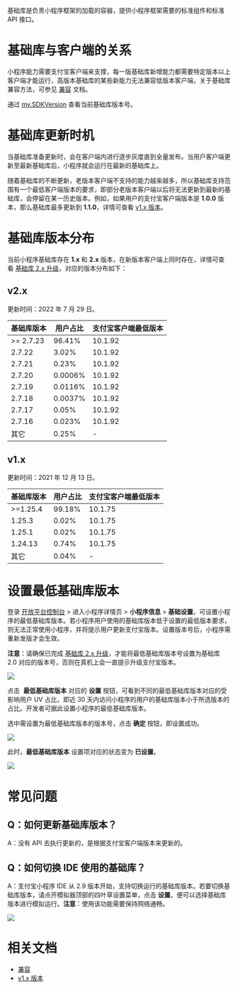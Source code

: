 基础库是负责小程序框架的加载的容器，提供小程序框架需要的标准组件和标准 API 接口。

# 基础库与客户端的关系
小程序能力需要支付宝客户端来支撑，每一版基础库新增能力都需要特定版本以上客户端才能运行，高版本基础库的某些新能力无法兼容低版本客户端，关于基础库兼容方法，可参见 [兼容](https://opendocs.alipay.com/mini/framework/compatibility) 文档。

通过 [my.SDKVersion](https://opendocs.alipay.com/mini/api/sdk-version) 查看当前基础库版本号。

# 基础库更新时机
当基础库准备更新时，会在客户端内进行逐步灰度直到全量发布。当用户客户端更新至最新基础库后，小程序就会运行在最新的基础库上。

随着基础库的不断更新，老版本客户端不支持的能力越来越多，所以基础库支持范围有一个最低客户端版本的要求，即部分老版本客户端以后将无法更新到最新的基础库，会停留在某一历史版本。例如，如果用户的支付宝客户端版本是 **1.0.0** 版本，那么基础库最多更新到  **1.1.0**，详情可查看 [v1.x 版本](https://opendocs.alipay.com/mini/ide/framework-changelog)。

# 基础库版本分布
当前小程序基础库存在 **1.x** 和 **2.x** 版本，在新版本客户端上同时存在，详情可查看 [基础库 2.x 升级](https://opendocs.alipay.com/mini/framework/lib-upgrade-v2)，对应的版本分布如下：

## v2.x

更新时间：2022 年 7 月 29 日。

| **基础库版本** | **用户占比** | **支付宝客户端最低版本** |
| --- | --- | --- |
| >= 2.7.23 | 96.41% | 10.1.92 |
| 2.7.22 | 3.02% | 10.1.92 |
| 2.7.21 | 0.23% | 10.1.92 |
| 2.7.20 | 0.0006% | 10.1.92 |
| 2.7.19 | 0.0116% | 10.1.92 |
| 2.7.18 | 0.0037% | 10.1.92 |
| 2.7.17 | 0.05% | 10.1.92 |
| 2.7.16 | 0.023% | 10.1.92 |
| 其它 | 0.25% | - |

## v1.x

更新时间：2021 年 12 月 13 日。

| **基础库版本** | **用户占比** | **支付宝客户端最低版本** |
| --- | --- | --- |
| >=1.25.4 | 99.18% | 10.1.75 |
| 1.25.3 | 0.02% | 10.1.75 |
| 1.25.1 | 0.02% | 10.1.75 |
| 1.24.13 | 0.74% | 10.1.75 |
| 其它 | 0.04% | - |

# 设置最低基础库版本
登录 [开放平台控制台](https://open.alipay.com/dev/workspace) > 进入小程序详情页 > **小程序信息** > **基础设置**，可设置小程序的最低基础库版本。若小程序用户使用的基础库版本低于设置的最低版本要求，则无法正常使用小程序，并将提示用户更新支付宝版本。设置版本号后，小程序需重新发版才会生效。

**注意**：请确保已完成 [基础库 2.x 升级](https://opendocs.alipay.com/mini/framework/lib-upgrade-v2)，才能将最低基础库版本号设置为基础库 2.0 对应的版本号，否则在真机上会一直提示升级支付宝版本。

![](https://cdn.nlark.com/yuque/0/2022/png/179989/1661332691436-c5e1cad9-a781-428e-8e9e-48165032b02e.png)

点击  **最低基础库版本** 对应的 **设置** 按钮，可看到不同的最低基础库版本对应的受影响用户 UV 占比，即近 30 天内访问小程序的用户的基础库版本小于所选版本的占比。开发者可据此设置小程序的最低基础库版本。

选中需设置为最低基础库版本的版本号，点击 **确定** 按钮，即设置成功。

![](https://cdn.nlark.com/yuque/0/2022/png/179989/1661332766198-24f11852-384a-47be-8088-44cf1fe5bc0b.png)

此时，**最低基础库版本** 设置项对应的状态变为 **已设置**。

![](https://cdn.nlark.com/yuque/0/2022/png/179989/1661332873573-2ca50a1d-af98-477f-8fae-bc5f2e1ac5fa.png)

# 常见问题
## Q：如何更新基础库版本？
A：没有 API 去执行更新的，是根据支付宝客户端版本来更新的。
## Q：如何切换 IDE 使用的基础库？
A：支付宝小程序 IDE 从 2.9 版本开始，支持切换运行的基础库版本。若要切换基础库版本，请点开模拟器顶部的四叶草设置菜单，点击 **设置**，便可以选择基础库版本进行模拟运行。**注意**：使用该功能需要保持网络通畅。

![](https://gw.alipayobjects.com/mdn/rms_aba389/afts/img/A*t39tQp7Xx74AAAAAAAAAAAAAARQnAQ)

# 相关文档

- [兼容](https://opendocs.alipay.com/mini/framework/compatibility) 
- [v1.x 版本](https://opendocs.alipay.com/mini/ide/framework-changelog)
